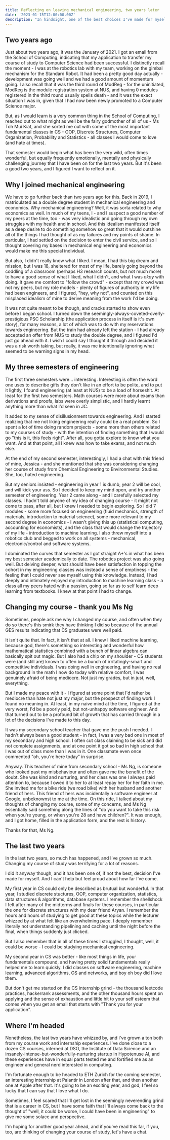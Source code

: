 ```yaml
---
title: Reflecting on leaving mechanical engineering, two years later
date: '2023-01-15T12:00:00.00Z'
description: "In hindsight, one of the best choices I've made for myself"
---
```


## Two years ago

Just about two years ago, it was the January of 2021. I got an email from the School of Computing, indicating that my
application to transfer my course of study to Computer Science had been successful. I distinctly recall the moment -
I was at the robotics lab with my team, working on the gimbal mechanism for the Standard Robot. It had been a pretty good day actually - development was going well and we had a good amount of momentum going. I also recall that it was the third round of ModReg - for the uninitiated, ModReg is the module registration system at NUS, and having 0 modules registered in the third round usually spells death - and it was the exact situation I was in, given that I had now been newly promoted to a Computer Science major.

But, as I would learn is a very common thing in the School of Computing, I reached out to what might as well be the fairy godmother of all of us - Ms Toh Mui Kiat, and she sorted me out with some of the most important fundamental classes in CS - OOP, Discrete Structures, Computer Organization, Probability and Statistics - all classes I would come to love (and hate at times).

That semester would begin what has been the very wild, often times wonderful, but equally frequently emotionally, mentally and physically challenging journey that I have been on for the last two years. But it's been a good two years, and I figured I want to reflect on it.

## Why I joined mechanical engineering

We have to go further back than two years ago for this. Back in 2019, I matriculated as a double degree student in mechanical engineering and economics. Why mechanical engineering? Well, it was sorta related to why economics as well. In much of my teens, I - and I suspect a good number of my peers at the time, too - was very idealistic and going through my own struggles with my health and in school. And this idealism manifested itself as a deep desire to do something somehow so great that it would outshine all of the things I had thought of as my failures and my points of shame. In particular, I had settled on the decision to enter the civil service, and so I thought covering my bases in mechanical engineering and economics would make me this special individual.

But also, I didn't really know what I liked. I mean, I had this big dream and mission, but I was 18, sheltered for most of my life, barely going beyond the coddling of a classroom (perhaps H3 research counts, but not much more) to have a good sense of what I liked, what I didn't, and what I was _okay_ with doing. It gave me comfort to "follow the crowd" - except that my crowd was not my peers, but my role models - plenty of figures of authority in my life had been engineers, and I figured, "hey, why not", and counted on this misplaced idealism of mine to derive meaning from the work I'd be doing.

It was not quite meant to be though, and cracks started to show even before I began school. I turned down the seemingly-always-coveted-overly-prestigious PSC Scholarship (the application process in itself is it's own story), for many reasons, a lot of which was to do with my reservations towards engineering. But the train had already left the station - I had already accepted an offer from NUS to study the double degree, and I figured I'd just go ahead with it. I wish I could say I thought it through and decided it was a risk worth taking, but really, it was me intentionally ignoring what seemed to be warning signs in my head.

## My three semesters of engineering

The first three semesters were... interesting. Interesting is often the word one uses to describe gifts they don't like in an effort to be polite, and to put it lightly, I found engineering (at least at NUS) to be a load of horseshit. At least for the first two semesters. Math courses were more about exams than derivations and proofs, labs were overly simplistic, and I hardly learnt anything more than what I'd seen in JC.

It added to my sense of disillusionment towards engineering. And I started realizing that me not liking engineering really could be a real problem. So I spent a lot of time doing random projects - some more than others related to my courses of study - with the intention of finding something that I would go "this is it, this feels right". After all, you gotta explore to know what you want. And at that point, all I knew was how to take exams, and not much else.

At the end of my second semester, interestingly, I had a chat with this friend of mine, Jessica - and she mentioned that she was considering changing her course of study from Chemical Engineering to Environmental Studies. She, too, hated engineering.

But my seniors insisted - engineering in year 1 is dumb, year 2 will be cool, and will kick your ass. So I decided to keep my mind open, and try another semester of engineering. Year 2 came along - and I carefully selected my classes. I hadn't told anyone of my idea of changing course - it might not come to pass, after all, but I knew I needed to begin exploring. So I did 7 modules - some more focused on engineering (fluid mechanics, strength of materials, introduction to material science), some more relevant to my second degree in economics - I wasn't giving this up (statistical computing, accounting for economists), and the class that would change the trajectory of my life - introduction to machine learning. I also threw myself into a robotics club and begged to work on all systems - mechanical, electronic/control and software systems.

I dominated the curves that semester as I got straight A+'s in what has been my best semester academically to date. The robotics project was also going well. But delving deeper, what should have been satisfaction in topping the cohort in my engineering classes was instead a sense of emptiness - the feeling that I could never see myself using this knowledge. Instead, I had deeply and intimately enjoyed my introduction to machine learning class - a class all my peers hated with a passion, going so far as to self learn deep learning from textbooks. I knew at that point I had to change.

## Changing my course - thank you Ms Ng

Sometimes, people ask me why I changed my course, and often when they do so there's this smirk they have thinking I did so because of the annual GES results indicating that CS graduates were well paid.

It isn't quite that. In fact, it isn't that at all. I knew I liked machine learning, because god, there's something so interesting and wonderful how mathematical statistics combined with a bunch of linear algebra can basically spit out magic. But I also had a chip on my shoulder - CS students were (and still are) known to often be a bunch of irritatingly-smart and competitive individuals. I was doing well in engineering, and having no real background in the math I now do today with relative comfort, I was genuinely afraid of being mediocre. Not just my grades, but in just, well, everything.

But I made my peace with it - I figured at some point that I'd rather be mediocre than hate not just my major, but the prospect of finding work I found no meaning in. At least, in my naive mind at the time, I figured at the very worst, I'd be a poorly paid, but not-unhappy software engineer. And that turned out to be a profound bit of growth that has carried through in a lot of the decisions I've made to this day.

It was my secondary school teacher that gave me the push I needed. I hadn't always been a good student - in fact, I was a very bad one in most of my secondary and high school. I often cut class claiming to be sick and did not complete assignments, and at one point it got so bad in high school that I was out of class more than I was in it. One classmate even once commented "oh, you're here today" in surprise.

Anyway. This teacher of mine from secondary school - Ms Ng, is someone who looked past my misbehaviour and often gave me the benefit of the doubt. She was kind and nurturing, and her class was one I always paid attention to, because I owed it to her to at least repay her for her faith in me. She invited me for a bike ride (we road bike) with her husband and another friend of hers. This friend of hers was incidentally a software engineer at Google, unbeknownst to me at the time. On this ride, I talked about my thoughts of changing my course, some of my concerns, and Ms Ng essentially said something along the lines of "do you want to take this risk when you're young, or when you're 28 and have children?". It was enough, and I got home, filled in the application form, and the rest is history.

Thanks for that, Ms Ng.

## The last two years

In the last two years, so much has happened, and I've grown so much. Changing my course of study was terrifying for a lot of reasons.

I did it anyway though, and it has been one of, if not the best, decision I've made for myself. And I can't help but feel proud about how far I've come.

My first year in CS could only be described as brutual but wonderful. In that year, I studied discrete stuctures, OOP, computer organization, statistics, data structures & algorithms, database systems. I remember the shellshock I felt after many of the midterms and finals for these courses, in particular the one for discrete structures with my dear friend Aryan. I remember the hours and hours of studying to get good at these topics while the lecturer whizzed by at what felt like an overwhelming pace. I deeply remember literally not understanding pipelining and caching until the night before the final, when things suddenly just clicked.

But I also remember that in all of these times I struggled, I thought, well, it could be worse - I could be studying mechanical engineering.

My second year in CS was better - like most things in life, your fundamentals compound, and having pretty solid fundamentals really helped me to learn quickly. I did classes on software engineering, machine learning, advanced algorithms, OS and networks, and boy oh boy did I love them.

But don't get me started on the CS internship grind - the thousand leetcode practices, hackerrank assessments, and the other thousand hours spent on applying and the sense of exhaustion and little hit to your self esteem that comes when you get an email that starts with "Thank you for your application".

## Where I'm headed

Nonetheless, the last two years have whizzed by, and I've grown a ton both from my course work and internship experiences. I've done close to a dozen CS courses, interned at DSO, the Institute of Data Science and an insanely-intense-but-wonderfully-nurturing startup in Hypotenuse AI, and these experiences have in equal parts tested me and fortified me as an engineer and general nerd interested in computing.

I'm fortunate enough to be headed to ETH Zurich for the coming semester, an interesting internship at Palantir in London after that, and then another one at Apple after that. It's going to be an exciting year, and god, I feel so lucky that I can say that I love what I do.

Sometimes, I feel scared that I'll get lost in the seemingly neverending grind that is a career in CS, but I have some faith that I'll always come back to the thought of "well, it could be worse, I could have been in engineering" to give me some solace and perspective.

I'm hoping for another good year ahead, and if you've read this far, if you, too, are thinking of changing your course of study, let's have a chat.
